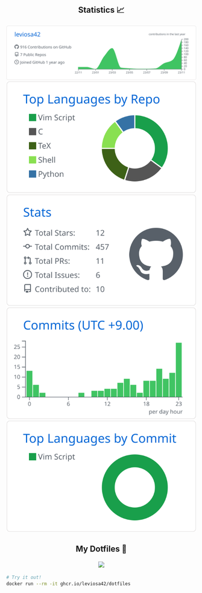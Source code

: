 <h2><p align="center">Statistics 📈</p></h2>

<p align="center">
  <img src="https://raw.githubusercontent.com/leviosa42/leviosa42/main/profile-summary-card-output/github/0-profile-details.svg">
  <img src="https://raw.githubusercontent.com/leviosa42/leviosa42/main/profile-summary-card-output/github/1-repos-per-language.svg">
  <img src="https://raw.githubusercontent.com/leviosa42/leviosa42/main/profile-summary-card-output/github/3-stats.svg">
  <img src="https://raw.githubusercontent.com/leviosa42/leviosa42/main/profile-summary-card-output/github/4-productive-time.svg">
  <img src="https://raw.githubusercontent.com/leviosa42/leviosa42/main/profile-summary-card-output/github/2-most-commit-language.svg">
</p>


<h2><p align="center">My Dotfiles 📁</p></h2>

<p align="center">
  <a href="https://github.com/leviosa42/dotfiles">
    <img src="https://github-link-card.s3.ap-northeast-1.amazonaws.com/leviosa42/dotfiles.png" width="460px">
  </a>
</p>

```sh
# Try it out!
docker run --rm -it ghcr.io/leviosa42/dotfiles
```
